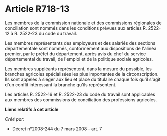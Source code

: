 # Article R718-13

Les membres de la commission nationale et des commissions régionales de conciliation sont nommés dans les conditions prévues
aux articles R. 2522-12 à R. 2522-23 du code du travail. 

Les membres représentants des employeurs et des salariés des sections départementale sont nommés, conformément aux
dispositions de l'alinéa premier, par le préfet du département, après avis du chef du service départemental du travail, de
l'emploi et de la politique sociale agricoles. 

Les membres suppléants représentent, dans la mesure du possible, les branches agricoles spécialisées les plus importantes de
la circonscription. Ils sont appelés à siéger aux lieu et place du titulaire chaque fois qu'il s'agit d'un conflit
intéressant la branche qu'ils représentent. 

Les articles R. 2522-16 et R. 2522-23 du code du travail sont applicables aux membres des commissions de conciliation des
professions agricoles.

**Liens relatifs à cet article**

_Créé par_:

  - Décret n°2008-244 du 7 mars 2008 - art. 7
